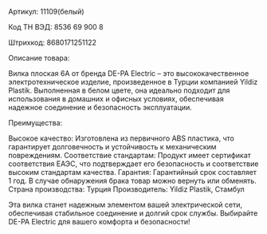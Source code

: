 Артикул: 11109(белый)

Код ТН ВЭД: 8536 69 900 8

Штрихкод: 8680171251122

Описание товара:

Вилка плоская 6А от бренда DE-PA Electric – это высококачественное электротехническое изделие, произведенное в Турции компанией Yildiz Plastik. Выполненная в белом цвете, она идеально подходит для использования в домашних и офисных условиях, обеспечивая надежное соединение и безопасность эксплуатации.

Преимущества:

Высокое качество: Изготовлена из первичного ABS пластика, что гарантирует долговечность и устойчивость к механическим повреждениям.
Соответствие стандартам: Продукт имеет сертификат соответствия ЕАЭС, что подтверждает его безопасность и соответствие высоким стандартам качества.
Гарантия: Гарантийный срок составляет 1 год. В случае обнаружения брака товар можно вернуть или обменять.
Страна производства: Турция
Производитель: Yildiz Plastik, Стамбул

Эта вилка станет надежным элементом вашей электрической сети, обеспечивая стабильное соединение и долгий срок службы. Выбирайте DE-PA Electric для вашего комфорта и безопасности!
